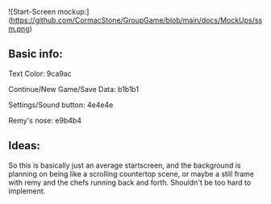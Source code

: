 ![Start-Screen mockup:] (https://github.com/CormacStone/GroupGame/blob/main/docs/MockUps/ssm.png)
## Basic info:
Text Color: 9ca9ac

Continue/New Game/Save Data: b1b1b1

Settings/Sound button: 4e4e4e

Remy's nose: e9b4b4

## Ideas:
So this is basically just an average startscreen, and the background is planning on being like a scrolling countertop scene, or maybe a still frame with remy and the chefs running back and forth. Shouldn't be too hard to implement.
